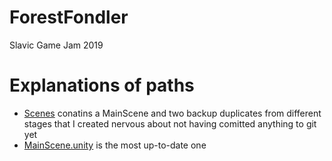 # ForestFondler
Slavic Game Jam 2019

# Explanations of paths

- [Scenes](https://github.com/alintulu/ForestFondler/tree/master/Game/Assets/Scenes) conatins a
MainScene and two backup duplicates from different stages that I created nervous about not having comitted anything
to git yet
- [MainScene.unity](https://github.com/alintulu/ForestFondler/blob/master/Game/Assets/Scenes/MainScene.unity) is the most
up-to-date one
